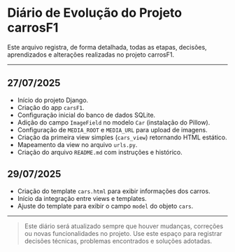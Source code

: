 # Diário de Evolução do Projeto carrosF1

Este arquivo registra, de forma detalhada, todas as etapas, decisões, aprendizados e alterações realizadas no projeto carrosF1.

---

## 27/07/2025
- Início do projeto Django.
- Criação do app `carsF1`.
- Configuração inicial do banco de dados SQLite.
- Adição do campo `ImageField` no modelo `Car` (instalação do Pillow).
- Configuração de `MEDIA_ROOT` e `MEDIA_URL` para upload de imagens.
- Criação da primeira view simples (`cars_view`) retornando HTML estático.
- Mapeamento da view no arquivo `urls.py`.
- Criação do arquivo `README.md` com instruções e histórico.

## 29/07/2025
- Criação do template `cars.html` para exibir informações dos carros.
- Início da integração entre views e templates.
- Ajuste do template para exibir o campo `model` do objeto `cars`.

---

> Este diário será atualizado sempre que houver mudanças, correções ou novas funcionalidades no projeto. Use este espaço para registrar decisões técnicas, problemas encontrados e soluções adotadas.
